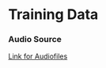 <h1>Training Data</h1>

<h3>Audio Source</h3>
<p><a href="https://drive.google.com/drive/folders/1jtSzfG69MFptyQGHKbSkFLnSg_il9D50">Link for Audiofiles</a></p>